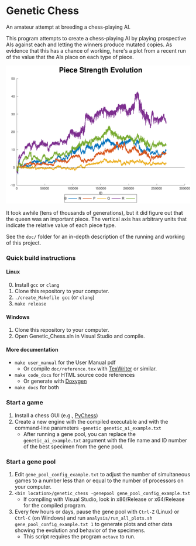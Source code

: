 # Genetic Chess

An amateur attempt at breeding a chess-playing AI.

This program attempts to create a chess-playing AI by playing prospective AIs
against each and letting the winners produce mutated copies. As evidence that
this has a chance of working, here's a plot from a recent run of the value that
the AIs place on each type of piece.

![An example of the evolution of piece values](doc/pawn-crash-strength-plot.png)

It took awhile (tens of thousands of generations), but it did figure out that
the queen was an important piece. The vertical axis has arbitrary units that
indicate the relative value of each piece type.

See the `doc/` folder for an in-depth description of the running and working of
this project.

### Quick build instructions
#### Linux
0. Install `gcc` or `clang`
1. Clone this repository to your computer.
2. `./create_Makefile gcc` (or `clang`)
3. `make release`

#### Windows
1. Clone this repository to your computer.
2. Open Genetic_Chess.sln in Visual Studio and compile.

#### More documentation
- `make user_manual` for the User Manual pdf
    - Or compile `doc/reference.tex` with [TexWriter](https://www.xm1math.net/texmaker/) or similar.
- `make code_docs` for HTML source code references
    - Or generate with [Doxygen](http://www.doxygen.nl/)
- `make docs` for both

### Start a game
1. Install a chess GUI (e.g., [PyChess](http://www.pychess.org/))
2. Create a new engine with the compiled executable and with the command-line
   parameters `-genetic genetic_ai_example.txt`
    - After running a gene pool, you can replace the `genetic_ai_example.txt`
      argument with the file name and ID number of the best specimen from the
      gene pool.

### Start a gene pool
1. Edit `gene_pool_config_example.txt` to adjust the number of simultaneous
   games to a number less than or equal to the number of processors on your
   computer.
2. `<bin location>/genetic_chess -genepool gene_pool_config_example.txt`
    * If compiling with Visual Studio, look in x86/Release or x64/Release
      for the compiled program.
3. Every few hours or days, pause the gene pool with `Ctrl-Z` (Linux) or `Ctrl-C`
   (on Windows) and run `analysis/run_all_plots.sh gene_pool_config_example.txt 1`
   to generate plots and other data showing the evolution and behavior of the specimens.
   * This script requires the program `octave` to run.
